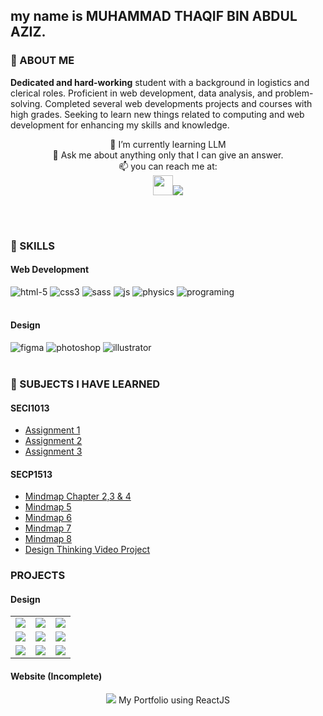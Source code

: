 ## my name is **MUHAMMAD THAQIF BIN ABDUL AZIZ.**

### 💬 ABOUT ME
**Dedicated and hard-working** student with a background in logistics and clerical roles. Proficient in web development, data analysis, and problem-solving. Completed several web developments projects and courses with high grades. Seeking to learn new things related to computing and web development for enhancing my skills and knowledge.
</br>

<div align="center">
🌱 I’m currently learning LLM </br>
💬 Ask me about anything only that I can give an answer. </br>
📫 you can reach me at: </span> </br> 
<a href="https://www.linkedin.com/in/thaqifaziz/"><img src="https://github.com/user-attachments/assets/354e6214-0a4c-4f88-ade4-3c4b09cae976" width="32"/></a><a href="https://x.com/_thqf"><img src="https://github.com/user-attachments/assets/565bfa39-4b2e-4d34-8675-85fb136578f8"/></a>
</div>

</br></br>

### 🧠 SKILLS
#### Web Development
![html-5](https://github.com/user-attachments/assets/cf9742f0-5641-4fc8-9e62-eac487fc2611)  </span> ![css3](https://github.com/user-attachments/assets/ce193597-f6d9-4231-b95f-d919d42c4798) </span> ![sass](https://github.com/user-attachments/assets/676b4d4d-b4d4-4363-8e0f-fea36fdf0582) </span> ![js](https://github.com/user-attachments/assets/98cbd2a0-2863-4987-9fcf-09b178ae9e90) </span> ![physics](https://github.com/user-attachments/assets/15b1a43b-5cc3-4cb5-bd13-da3498962d0f) </span> ![programing](https://github.com/user-attachments/assets/00057731-c682-494e-a0f9-710ac436c971)
</br></br>
#### Design
![figma](https://github.com/user-attachments/assets/a59155a8-7cb9-4f9c-b094-aa2f43e9b4af) </span> ![photoshop](https://github.com/user-attachments/assets/ae1bcc38-18ca-43d9-8f9a-cb462842a922) </span> ![illustrator](https://github.com/user-attachments/assets/2fffc87e-bec8-4b1e-ab6d-274941648ba6)
</br></br>

### 📝 SUBJECTS I HAVE LEARNED
#### SECI1013
- <a href="https://feldagov-my.sharepoint.com/:b:/g/personal/thaqif_aa_felda_net_my/EcawBt8MKy5HtbMLBrOGcoEB7lTwDLANH4gSzGH_DF2fOw?e=D17OHm">Assignment 1</a>
- <a href="https://feldagov-my.sharepoint.com/:b:/g/personal/thaqif_aa_felda_net_my/EULAeqcPTaxLkwpCGL1S6Y8BBsEY2QaZk6wkYKSDVYSNvA?e=1Nt8NS">Assignment 2</a>
- <a href="https://feldagov-my.sharepoint.com/:b:/g/personal/thaqif_aa_felda_net_my/Ee_oweN8C_pFkUJkT-lVkSMBtBN7jyklqFk_pxn25JTeWA?e=7dMxkP">Assignment 3</a>

#### SECP1513
- <a href="https://feldagov-my.sharepoint.com/:b:/g/personal/thaqif_aa_felda_net_my/EcRLrvN-inlBm3or-Bxn3VoBmq9aEkU2i2zizlOtk7DpCQ?e=u8m4er">Mindmap Chapter 2,3 & 4</a>
- <a href="https://feldagov-my.sharepoint.com/:b:/g/personal/thaqif_aa_felda_net_my/Ee5JF4nQ4gBIgRbbL0F8gWcBca1KGlR70mApgZH5HhZQ6Q?e=eFU6ee">Mindmap 5</a>
- <a href="https://feldagov-my.sharepoint.com/:b:/g/personal/thaqif_aa_felda_net_my/EaSAe2QOWdJJj3k09Ix0mC0Ben3NNBKAA0WYKIXw6_t9gw?e=UpATzu">Mindmap 6</a>
- <a href="https://feldagov-my.sharepoint.com/:b:/g/personal/thaqif_aa_felda_net_my/ER7fPK_v3RlPkBLflLuebeMBcnMCAzjT_zAVy_gLm7ViTw?e=YeAEG9">Mindmap 7</a>
- <a href="https://feldagov-my.sharepoint.com/:b:/g/personal/thaqif_aa_felda_net_my/EfWD7XNxV3hHiDQvu8lo8L4Bbni0XazA02shwV8qCNDGiQ?e=O5iJ9x">Mindmap 8</a>
- <a href="https://feldagov-my.sharepoint.com/:v:/g/personal/thaqif_aa_felda_net_my/EcFWWDl_CepGpUlaXsMZ3nwBKlxZtDQTGrfzkkksz56CLg?e=pjAHsj">Design Thinking Video Project</a>

### PROJECTS
#### Design
<table style="border-collapse: collapse;">
  <tr>
    <td style="border: none;"><img src="https://github.com/user-attachments/assets/fdc8f877-4e8c-4e86-8b39-c4b74cea892d"/></td>
    <td style="border: none;"><img src="https://github.com/user-attachments/assets/b2d78627-2608-478e-a55b-a249e89a3ce9"/></td>
    <td style="border: none;"><img src="https://github.com/user-attachments/assets/00e28f35-e7cb-4915-af21-0a4cd7a6f2a0"/></td>
  </tr>
  <tr>
    <td style="border: none;"><img src="https://github.com/user-attachments/assets/7e26593e-da3c-41cb-909d-14b03542949f"/></td>
    <td style="border: none;"><img src="https://github.com/user-attachments/assets/301fb6ed-7796-4b18-9935-349c6d07d90c"/></td>
    <td style="border: none;"><img src="https://github.com/user-attachments/assets/ac9759d0-5657-4bb1-aea4-cfc05021e0e7"/></td>
  </tr>
  <tr>
    <td style="border: none;"><img src="https://github.com/user-attachments/assets/8eae8ad3-9e52-4036-83ec-fba136ee7da6"/></td>
    <td style="border: none;"><img src="https://github.com/user-attachments/assets/2f33d7ba-167a-4c0b-95a4-2603d66b11cc"/></td>
    <td style="border: none;"><img src="https://github.com/user-attachments/assets/66999da0-8dd3-4ab9-90c9-f455e4d34ea0"/></td>
  </tr>
</table>

#### Website (Incomplete)
<div align="center">
<img src="https://github.com/user-attachments/assets/3436a6f2-3d27-43d0-ac38-f61ce4af79fc"/>
My Portfolio using ReactJS
</div>




<!--
**kipopopo/kipopopo** is a ✨ _special_ ✨ repository because its `README.md` (this file) appears on your GitHub profile.

Here are some ideas to get you started:

- 🔭 I’m currently working on ...
- 🌱 I’m currently learning ...
- 👯 I’m looking to collaborate on ...
- 🤔 I’m looking for help with ...
- 💬 Ask me about ...
- 📫 How to reach me: ...
- 😄 Pronouns: ...
- ⚡ Fun fact: ...
-->
